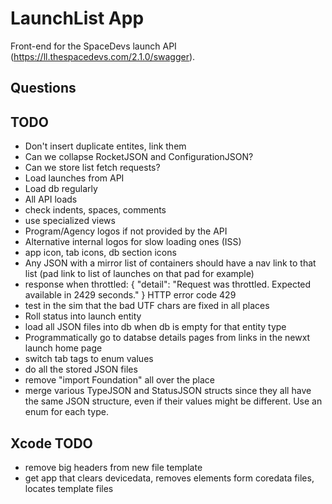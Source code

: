 # LaunchList App

Front-end for the SpaceDevs launch API (https://ll.thespacedevs.com/2.1.0/swagger).


## Questions


## TODO

- Don't insert duplicate entites, link them
- Can we collapse RocketJSON and ConfigurationJSON?
- Can we store list fetch requests?
- Load launches from API
- Load db regularly
- All API loads
- check indents, spaces, comments
- use specialized views
- Program/Agency logos if not provided by the API
- Alternative internal logos for slow loading ones (ISS)
- app icon, tab icons, db section icons
- Any JSON with a mirror list of containers should have a nav link to that list (pad link to list of launches on that pad for example)
- response when throttled: {
"detail": "Request was throttled. Expected available in 2429 seconds."
} HTTP error code 429
- test in the sim that the bad UTF chars are fixed in all places
- Roll status into launch entity
- load all JSON files into db when db is empty for that entity type
- Programmatically go to databse details pages from links in the newxt launch home page
- switch tab tags to enum values
- do all the stored JSON files
- remove "import Foundation" all over the place
- merge various TypeJSON and StatusJSON structs since they all have the same JSON structure, even if their values might be different. Use an enum for each type.

## Xcode TODO
- remove big headers from new file template
- get app that clears devicedata, removes elements form coredata files, locates template files
